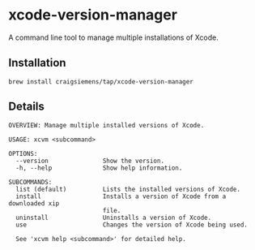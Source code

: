 # xcode-version-manager

A command line tool to manage multiple installations of Xcode. 

## Installation

```
brew install craigsiemens/tap/xcode-version-manager
```

## Details
```
OVERVIEW: Manage multiple installed versions of Xcode.

USAGE: xcvm <subcommand>

OPTIONS:
  --version               Show the version.
  -h, --help              Show help information.

SUBCOMMANDS:
  list (default)          Lists the installed versions of Xcode.
  install                 Installs a version of Xcode from a downloaded xip
                          file.
  uninstall               Uninstalls a version of Xcode.
  use                     Changes the version of Xcode being used.

  See 'xcvm help <subcommand>' for detailed help.
```
